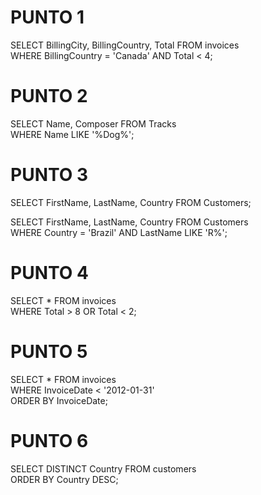 # PUNTO 1
SELECT BillingCity, BillingCountry, Total FROM invoices<br />
WHERE BillingCountry = 'Canada' AND Total < 4;

# PUNTO 2
SELECT Name, Composer FROM Tracks<br />
WHERE Name LIKE '%Dog%';

# PUNTO 3
SELECT FirstName, LastName, Country FROM Customers;

SELECT FirstName, LastName, Country FROM Customers<br />
WHERE Country = 'Brazil' AND LastName LIKE 'R%';

# PUNTO 4
SELECT * FROM invoices<br />
WHERE Total > 8 OR Total < 2; 

# PUNTO 5
SELECT * FROM invoices<br />
WHERE InvoiceDate < '2012-01-31'<br />
ORDER BY InvoiceDate;

# PUNTO 6
SELECT DISTINCT Country FROM customers<br />
ORDER BY Country DESC;
